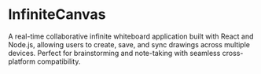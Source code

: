 # InfiniteCanvas
A real-time collaborative infinite whiteboard application built with React and Node.js, allowing users to create, save, and sync drawings across multiple devices. Perfect for brainstorming and note-taking with seamless cross-platform compatibility.
